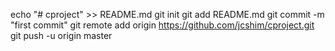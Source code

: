 echo "# cproject" >> README.md
git init
git add README.md
git commit -m "first commit"
git remote add origin https://github.com/jcshim/cproject.git
git push -u origin master

